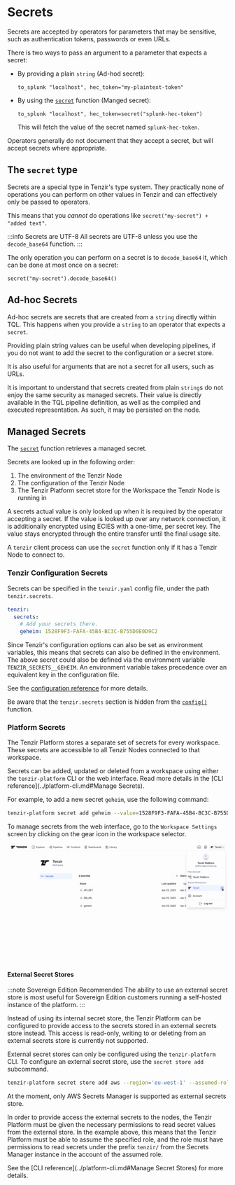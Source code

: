# Secrets

Secrets are accepted by operators for parameters that may be sensitive,
such as authentication tokens, passwords or even URLs.

There is two ways to pass an argument to a parameter that expects a secret:

- By providing a plain `string` (Ad-hod secret):

  ```tql
  to_splunk "localhost", hec_token="my-plaintext-token"
  ```

- By using the [`secret`](../tql2/functions/secret.md) function (Manged secret):

  ```tql
  to_splunk "localhost", hec_token=secret("splunk-hec-token")
  ```

  This will fetch the value of the secret named `splunk-hec-token`.

<!-- TODO: Do we want this? -->

Operators generally do not document that they accept a secret, but will accept
secrets where appropriate.

## The `secret` type

Secrets are a special type in Tenzir's type system. They practically none of
operations you can perform on other values in Tenzir and can effectively only be
passed to operators.

This means that you _cannot_ do operations like `secret("my-secret") + "added text"`.

:::info Secrets are UTF-8
All secrets are UTF-8 unless you use the `decode_base64` function.
:::

The only operation you can perform on a secret is to `decode_base64` it, which
can be done at most once on a secret:

```tql
secret("my-secret").decode_base64()
```

## Ad-hoc Secrets

Ad-hoc secrets are secrets that are created from a `string` directly within TQL.
This happens when you provide a `string` to an operator that expects a `secret`.

Providing plain string values can be useful when developing pipelines, if you do
not want to add the secret to the configuration or a secret store.

<!-- TODO: Do we want this? -->

It is also useful for arguments that are not a secret for all users, such as URLs.

It is important to understand that secrets created from plain `string`s do not
enjoy the same security as managed secrets. Their value is directly available in
the TQL pipeline definition, as well as the compiled and executed representation.
As such, it may be persisted on the node.

## Managed Secrets

The [`secret`](../tql2/functions/secret.md) function retrieves a managed secret.

Secrets are looked up in the following order:

1. The environment of the Tenzir Node
2. The configuration of the Tenzir Node
3. The Tenzir Platform secret store for the Workspace the Tenzir Node is running in

A secrets actual value is only looked up when it is required by the operator
accepting a secret. If the value is looked up over any network connection, it is
additionally encrypted using ECIES with a one-time, per secret key.
The value stays encrypted through the entire transfer until the final usage site.

A `tenzir` client process can use the `secret` function only if it has a Tenzir
Node to connect to.

### Tenzir Configuration Secrets

Secrets can be specified in the `tenzir.yaml` config file, under the path
`tenzir.secrets`.

```yaml
tenzir:
  secrets:
    # Add your secrets there.
    geheim: 1528F9F3-FAFA-45B4-BC3C-B755D0E0D9C2
```

Since Tenzir's configuration options can also be set as environment variables,
this means that secrets can also be defined in the environment. The above secret
could also be defined via the environment variable `TENZIR_SECRETS__GEHEIM`.
An environment variable takes precedence over an equivalent key in the
configuration file.

See the [configuration reference](../configuration.md) for more details.

Be aware that the `tenzir.secrets` section is hidden from the
[`config()`](../tql2/functions/config.md) function.

### Platform Secrets

The Tenzir Platform stores a separate set of secrets for every workspace.
These secrets are accessible to all Tenzir Nodes connected to that workspace.

Secrets can be added, updated or deleted from a workspace using either the
`tenzir-platform` CLI or the web interface. Read more details in the [CLI
reference](../platform-cli.md#Manage Secrets).

For example, to add a new secret `geheim`, use the following command:

```bash
tenzir-platform secret add geheim --value=1528F9F3-FAFA-45B4-BC3C-B755D0E0D9C2
```

To manage secrets from the web interface, go to the `Workspace Settings` screen
by clicking on the gear icon in the workspace selector.

![Secrets UI](./screenshot.png)

#### External Secret Stores

:::note Sovereign Edition Recommended
The ability to use an external secret store is most useful for Sovereign Edition
customers running a self-hosted instance of the platform.
:::

Instead of using its internal secret store, the Tenzir Platform can be
configured to provide access to the secrets stored in an external secrets store
instead. This access is read-only, writing to or deleting from an external
secrets store is currently not supported.

External secret stores can only be configured using the `tenzir-platform` CLI.
To configure an external secret store, use the `secret store add` subcommand.

```bash
tenzir-platform secret store add aws --region='eu-west-1' --assumed-role-arn='arn:aws:iam::1234567890:role/tenzir-platform-secrets-access' --prefix=tenzir/
```

At the moment, only AWS Secrets Manager is supported as external secrets store.

In order to provide access the external secrets to the nodes, the Tenzir Platform
must be given the necessary permissions to read secret values from the external store.
In the example above, this means that the Tenzir Platform must be able to assume
the specified role, and the role must have permissions to read secrets under the
prefix `tenzir/` from the Secrets Manager instance in the account of the
assumed role.

See the [CLI reference](../platform-cli.md#Manage Secret Stores) for more details.
